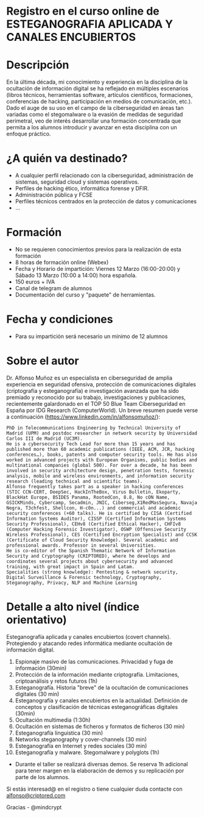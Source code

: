 # Registro en el curso online de ESTEGANOGRAFIA APLICADA Y CANALES ENCUBIERTOS

# Descripción

En la última década, mi conocimiento y experiencia en la disciplina de la ocultación de información digital se ha reflejado en múltiples escenarios (libros técnicos, herramientas software, artículos científicos, formaciones, conferencias de hacking, participación en medios de comunicación, etc.). Dado el auge de su uso en el campo de la ciberseguridad en áreas tan variadas como el stegomalware o la evasión de medidas de seguridad perimetral, veo de interés desarrollar una formación concentrada que permita a los alumnos introducir y avanzar en esta disciplina con un enfoque práctico.

# ¿A quién va destinado?

- A cualquier perfil relacionado con la ciberseguridad, administración de sistemas, seguridad cloud y sistemas operativos.
- Perfiles de hacking ético, informática forense y DFIR.
- Administración pública y FCSE
- Perfiles técnicos centrados en la protección de datos y comunicaciones
- ...

# Formación
- No se requieren conocimientos previos para la realización de esta formación
- 8 horas de formación online (Webex)
- Fecha y Horario de impartición: Viernes 12 Marzo (16:00-20:00) y Sábado 13 Marzo (10:00 a 14:00) hora española.
- 150 euros + IVA
- Canal de telegram de alumnos
- Documentación del curso y "paquete" de herramientas.

# Fecha y condiciones
- Para su impartición será necesario un mínimo de 12 alumnos

# Sobre el autor

Dr. Alfonso Muñoz es un especialista en ciberseguridad de amplia experiencia en seguridad ofensiva, protección de comunicaciones digitales (criptografía y esteganografía) e investigación avanzada que ha sido premiado y reconocido por su trabajo, investigaciones y publicaciones, recientemente galardonado en el TOP 50 Blue Team Ciberseguridad en España por IDG Research (ComputerWorld). Un breve resumen puede verse a continuación (https://www.linkedin.com/in/alfonsomuñoz/): 

```
PhD in Telecommunications Engineering by Technical University of Madrid (UPM) and postdoc researcher in network security by Universidad Carlos III de Madrid (UC3M).
He is a cybersecurity Tech Lead for more than 15 years and has published more than 60 academic publications (IEEE, ACM, JCR, hacking conferences…), books, patents and computer security tools. He has also worked in advanced projects with European Organisms, public bodies and multinational companies (global 500). For over a decade, he has been involved in security architecture design, penetration tests, forensic analysis, mobile and wireless environments, and information security research (leading technical and scientific teams). 
Alfonso frequently takes part as a speaker in hacking conferences (STIC CCN-CERT, DeepSec, HackInTheBox, Virus Bulletin, Ekoparty, BlackHat Europe, BSIDES Panama, RootedCon, 8.8, No cON Name, GSICKMinds, Cybercamp, Secadmin, JNIC, Ciberseg,X1RedMasSegura, Navaja Negra, T3chfest, Shellcon, H-c0n...) and commercial and academic security conferences (+60 talks). He is certified by CISA (Certified Information Systems Auditor), CISSP (Certified Information Systems Security Professional), CEHv8 (Certified Ethical Hacker), CHFIv8 (Computer Hacking Forensic Investigator), OSWP (Offensive Security Wireless Professional), CES (Certified Encryption Specialist) and CCSK (Certificate of Cloud Security Knowledge). Several academic and professional awards. Professor in several Universities.
He is co-editor of the Spanish Thematic Network of Information Security and Cryptography (CRIPTORED), where he develops and coordinates several projects about cybersecurity and advanced training, with great impact in Spain and Latam.
Specialities (strong knowledge): Pentesting & network security, Digital Surveillance & Forensic technology, Cryptography, Steganography, Privacy, NLP and Machine Learning 
```

# Detalle a alto nivel (índice orientativo)

Esteganografía aplicada y canales encubiertos (covert channels). Protegiendo y atacando redes informática mediante ocultación de información digital.

1. Espionaje masivo de las comunicaciones. Privacidad y fuga de información (30min)
2. Protección de la información mediante criptografía. Limitaciones, criptoanálisis y retos futuros (1h)
3. Esteganografía. Historia "breve" de la ocultación de comunicaciones digitales (30 min)
4. Esteganografía y canales encubiertos en la actualidad. Definición de conceptos y clasificación de técnicas esteganográficas digitales (30min)
5. Ocultación multimedia (1:30h)
6. Ocultación en sistemas de ficheros y formatos de ficheros (30 min)
7. Esteganografía linguistica (30 min)
8. Networks steganography y cover-channels (30 min)
9. Esteganografía en Internet y redes sociales (30 min)
10. Esteganografía y malware. Stegomalware y polyglots (1h)

* Durante el taller se realizará diversas demos. Se reserva 1h adicional para tener margen en la elaboración de demos y su replicación por parte de los alumnos.

Si estás interesad@ en el registro o tiene cualquier duda contacte con alfonso@criptored.com

Gracias - @mindcrypt

